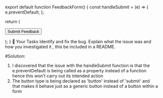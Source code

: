 export default function FeedbackForm() {
  const handleSubmit = (e) => {
    e.preventDefault;
  };

  return (
    <form onSubmit={handleSubmit}>
      <button type="button">Submit Feedback</button>
    </form>
  );
}
🧠 Your Tasks
Identify and fix the bug.
Explain what the issue was and how you investigated it , this be included in a README.

#Solution:
1. I discovered that the issue with the handleSubmit function is that the e.preventDefault is being called as a property instead of a function hence this won't carry out its intended action
2. The button type is being declared as 'button' instead of 'submit' and that makes it behave just as a generic button instead of a button within a form
